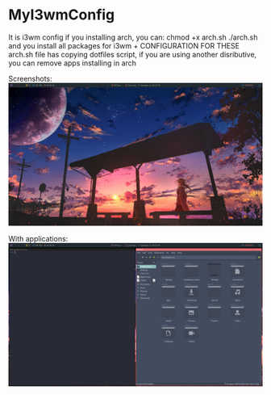# MyI3wmConfig
It is i3wm config
if you installing arch, you can:
chmod +x arch.sh
./arch.sh
and you install all packages for i3wm + CONFIGURATION FOR THESE
arch.sh file has copying dotfiles script, if you are using another disributive, you can remove apps installing in arch

Screenshots:
![Alt text](https://raw.githubusercontent.com/Ways08/MyI3wmConfig/main/Screenshot%20_1.png "Optional title")

With applications:
![Alt text](https://raw.githubusercontent.com/Ways08/MyI3wmConfig/main/Screenshot_2.png "Optional title")
